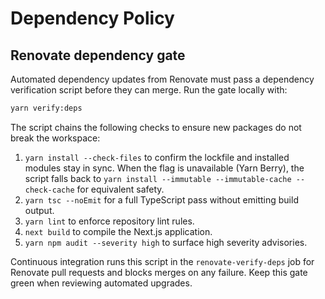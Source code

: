 # Dependency Policy

## Renovate dependency gate

Automated dependency updates from Renovate must pass a dependency verification script before they can merge. Run the gate locally with:

```bash
yarn verify:deps
```

The script chains the following checks to ensure new packages do not break the workspace:

1. `yarn install --check-files` to confirm the lockfile and installed modules stay in sync. When the flag is unavailable (Yarn Berry), the script falls back to `yarn install --immutable --immutable-cache --check-cache` for equivalent safety.
2. `yarn tsc --noEmit` for a full TypeScript pass without emitting build output.
3. `yarn lint` to enforce repository lint rules.
4. `next build` to compile the Next.js application.
5. `yarn npm audit --severity high` to surface high severity advisories.

Continuous integration runs this script in the `renovate-verify-deps` job for Renovate pull requests and blocks merges on any failure. Keep this gate green when reviewing automated upgrades.
